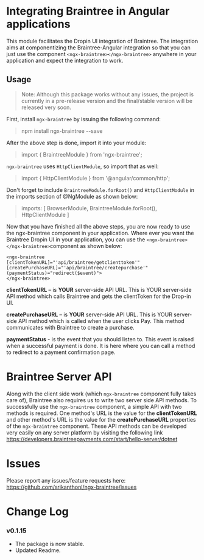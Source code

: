 <h1>Integrating Braintree in Angular applications</h1>

This module facilitates the Dropin UI integration of Braintree. The integration aims at componentizing the Braintree-Angular integration so that you can just use the component `<ngx-braintree></ngx-braintree>` anywhere in your application and expect the integration to work. 

## Usage

> Note: Although this package works without any issues, the project is currently in a pre-release version and the final/stable version will be released very soon.

First, install `ngx-braintree` by issuing the following command:

> npm install ngx-braintree --save

After the above step is done, import it into your module:

> import { BraintreeModule } from 'ngx-braintree';

`ngx-braintree` uses `HttpClientModule`, so import that as well:

> import { HttpClientModule } from '@angular/common/http';

Don't forget to include `BraintreeModule.forRoot()` and `HttpClientModule` in the imports section of @NgModule as shown below:

>  imports: [ BrowserModule, BraintreeModule.forRoot(), HttpClientModule ]

Now that you have finished all the above steps, you are now ready to use the ngx-braintree component in your application. Where ever you want the Braintree Dropin UI in your application, you can use the `<ngx-braintree></ngx-braintree>`component as shown below:

	<ngx-braintree 
	[clientTokenURL]="'api/braintree/getclienttoken'" 
	[createPurchaseURL]="'api/braintree/createpurchase'" 
	(paymentStatus)="redirect($event)">
	</ngx-braintree>
	
**clientTokenURL** – is **YOUR** server-side API URL. 
This is YOUR server-side API method which calls Braintree and gets the clientToken for the Drop-in UI. 

**createPurchaseURL** – is **YOUR** server-side API URL. 
This is YOUR server-side API method which is called when the user clicks Pay. This method communicates with Braintree to create a purchase.  

**paymentStatus** - is the event that you should listen to. This event is raised when a successful payment is done. It is here where you can call a method to redirect to a payment confirmation page.

<h1>Braintree Server API</h1>

Along with the client side work (which `ngx-braintree` component fully takes care of), Braintree also requires us to write two server side API methods. To successfully use the `ngx-braintree` component, a simple API with two methods is required. One method's URL is the value for the **clientTokenURL** and other method's URL is the value for the **createPurchaseURL** properties of the `ngx-braintree` component. These API methods can be developed very easily on any server platform by visiting the following link https://developers.braintreepayments.com/start/hello-server/dotnet

<h1>Issues</h1>

Please report any issues/feature requests here: https://github.com/srikanthonl/ngx-braintree/issues

<h1>Change Log</h1>

<h3>v0.1.15</h3>
<ul>
<li>The package is now stable.</li>
<li>Updated Readme.</li>
</ul>